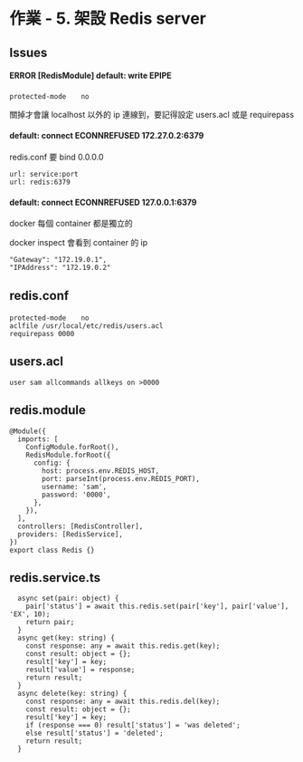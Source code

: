 # 作業 - 5. 架設 Redis server

## Issues

#### ERROR [RedisModule] default: write EPIPE

```
protected-mode 　 no
```

關掉才會讓 localhost 以外的 ip 連線到，要記得設定 users.acl 或是 requirepass

#### default: connect ECONNREFUSED 172.27.0.2:6379

redis.conf 要 bind 0.0.0.0

```
url: service:port
url: redis:6379
```

#### default: connect ECONNREFUSED 127.0.0.1:6379

docker 每個 container 都是獨立的

docker inspect 會看到 container 的 ip

```
"Gateway": "172.19.0.1",
"IPAddress": "172.19.0.2"
```

## redis.conf

```
protected-mode 　 no
aclfile /usr/local/etc/redis/users.acl
requirepass 0000
```

## users.acl

```
user sam allcommands allkeys on >0000
```

## redis.module

```
@Module({
  imports: [
    ConfigModule.forRoot(),
    RedisModule.forRoot({
      config: {
        host: process.env.REDIS_HOST,
        port: parseInt(process.env.REDIS_PORT),
        username: 'sam',
        password: '0000',
      },
    }),
  ],
  controllers: [RedisController],
  providers: [RedisService],
})
export class Redis {}

```

## redis.service.ts

```
  async set(pair: object) {
    pair['status'] = await this.redis.set(pair['key'], pair['value'], 'EX', 10);
    return pair;
  }
  async get(key: string) {
    const response: any = await this.redis.get(key);
    const result: object = {};
    result['key'] = key;
    result['value'] = response;
    return result;
  }
  async delete(key: string) {
    const response: any = await this.redis.del(key);
    const result: object = {};
    result['key'] = key;
    if (response === 0) result['status'] = 'was deleted';
    else result['status'] = 'deleted';
    return result;
  }
```

